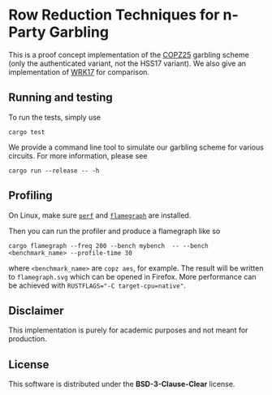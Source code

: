 # Row Reduction Techniques for n-Party Garbling

This is a proof concept implementation of the
[COPZ25](https://eprint.iacr.org/2025/829) garbling scheme (only the
authenticated variant, not the HSS17 variant).  We also give an implementation
of [WRK17](https://eprint.iacr.org/2017/189) for comparison.

## Running and testing

To run the tests, simply use

```
cargo test
```

We provide a command line tool to simulate our garbling scheme for various
circuits. For more information, please see

```
cargo run --release -- -h
```

## Profiling

On Linux, make sure [`perf`](https://www.brendangregg.com/perf.html) and
[`flamegraph`](https://github.com/flamegraph-rs/flamegraph) are installed.

Then you can run the profiler and produce a flamegraph like so

```
cargo flamegraph --freq 200 --bench mybench  -- --bench <benchmark_name> --profile-time 30
```

where `<benchmark_name>` are `copz aes`, for example.  The result will be
written to `flamegraph.svg` which can be opened in Firefox.  More performance
can be achieved with `RUSTFLAGS="-C target-cpu=native"`.

## Disclaimer
This implementation is purely for academic purposes and not meant for production.

## License
This software is distributed under the **BSD-3-Clause-Clear** license.

